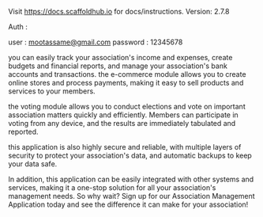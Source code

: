 Visit https://docs.scaffoldhub.io for docs/instructions.
Version: 2.7.8

Auth :  

user : mootassame@gmail.com 
password : 12345678





you can easily track your association's income and expenses, create budgets and financial reports, and manage your association's bank accounts and transactions. the e-commerce module allows you to create online stores and process payments, making it easy to sell products and services to your members.

the voting module allows you to conduct elections and vote on important association matters quickly and efficiently. Members can participate in voting from any device, and the results are immediately tabulated and reported.

this application is also highly secure and reliable, with multiple layers of security to protect your association's data, and automatic backups to keep your data safe. 

In addition, this application can be easily integrated with other systems and services, making it a one-stop solution for all your association's management needs. So why wait? Sign up for our Association Management Application today and see the difference it can make for your association!
